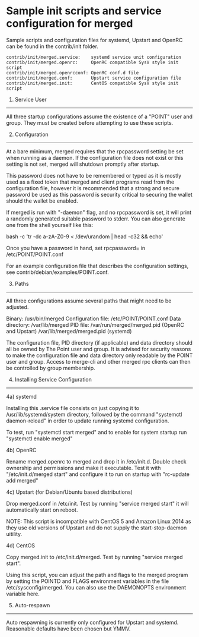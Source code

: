 Sample init scripts and service configuration for merged
==========================================================

Sample scripts and configuration files for systemd, Upstart and OpenRC
can be found in the contrib/init folder.

    contrib/init/merged.service:    systemd service unit configuration
    contrib/init/merged.openrc:     OpenRC compatible SysV style init script
    contrib/init/merged.openrcconf: OpenRC conf.d file
    contrib/init/merged.conf:       Upstart service configuration file
    contrib/init/merged.init:       CentOS compatible SysV style init script

1. Service User
---------------------------------

All three startup configurations assume the existence of a "POINT" user
and group.  They must be created before attempting to use these scripts.

2. Configuration
---------------------------------

At a bare minimum, merged requires that the rpcpassword setting be set
when running as a daemon.  If the configuration file does not exist or this
setting is not set, merged will shutdown promptly after startup.

This password does not have to be remembered or typed as it is mostly used
as a fixed token that merged and client programs read from the configuration
file, however it is recommended that a strong and secure password be used
as this password is security critical to securing the wallet should the
wallet be enabled.

If merged is run with "-daemon" flag, and no rpcpassword is set, it will
print a randomly generated suitable password to stderr.  You can also
generate one from the shell yourself like this:

bash -c 'tr -dc a-zA-Z0-9 < /dev/urandom | head -c32 && echo'

Once you have a password in hand, set rpcpassword= in /etc/POINT/POINT.conf

For an example configuration file that describes the configuration settings,
see contrib/debian/examples/POINT.conf.

3. Paths
---------------------------------

All three configurations assume several paths that might need to be adjusted.

Binary:              /usr/bin/merged
Configuration file:  /etc/POINT/POINT.conf
Data directory:      /var/lib/merged
PID file:            /var/run/merged/merged.pid (OpenRC and Upstart)
                     /var/lib/merged/merged.pid (systemd)

The configuration file, PID directory (if applicable) and data directory
should all be owned by The Point user and group.  It is advised for security
reasons to make the configuration file and data directory only readable by the
POINT user and group.  Access to merge-cli and other merged rpc clients
can then be controlled by group membership.

4. Installing Service Configuration
-----------------------------------

4a) systemd

Installing this .service file consists on just copying it to
/usr/lib/systemd/system directory, followed by the command
"systemctl daemon-reload" in order to update running systemd configuration.

To test, run "systemctl start merged" and to enable for system startup run
"systemctl enable merged"

4b) OpenRC

Rename merged.openrc to merged and drop it in /etc/init.d.  Double
check ownership and permissions and make it executable.  Test it with
"/etc/init.d/merged start" and configure it to run on startup with
"rc-update add merged"

4c) Upstart (for Debian/Ubuntu based distributions)

Drop merged.conf in /etc/init.  Test by running "service merged start"
it will automatically start on reboot.

NOTE: This script is incompatible with CentOS 5 and Amazon Linux 2014 as they
use old versions of Upstart and do not supply the start-stop-daemon uitility.

4d) CentOS

Copy merged.init to /etc/init.d/merged. Test by running "service merged start".

Using this script, you can adjust the path and flags to the merged program by
setting the POINTD and FLAGS environment variables in the file
/etc/sysconfig/merged. You can also use the DAEMONOPTS environment variable here.

5. Auto-respawn
-----------------------------------

Auto respawning is currently only configured for Upstart and systemd.
Reasonable defaults have been chosen but YMMV.
